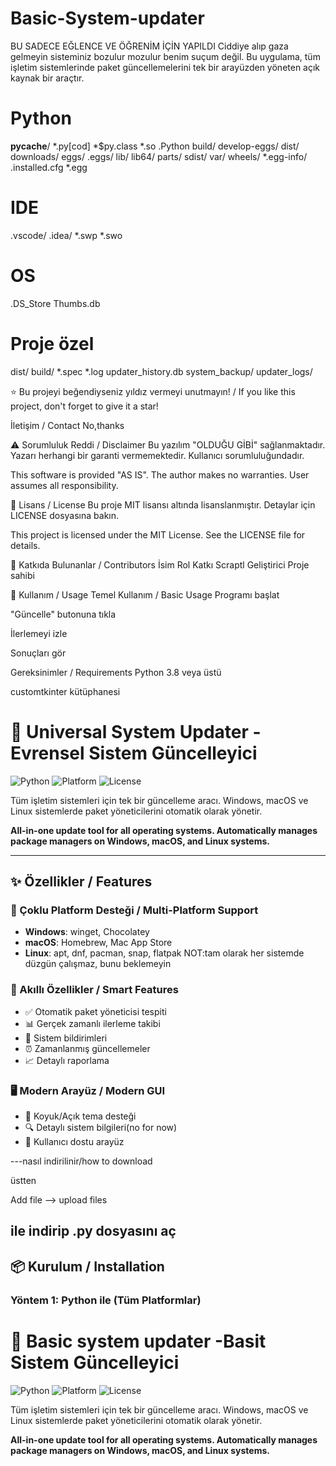 # Basic-System-updater
BU SADECE EĞLENCE VE ÖĞRENİM İÇİN YAPILDI
Ciddiye alıp gaza gelmeyin sisteminiz bozulur mozulur benim suçum değil.
Bu uygulama, tüm işletim sistemlerinde paket güncellemelerini tek bir arayüzden yöneten açık kaynak bir araçtır.
# Python
__pycache__/
*.py[cod]
*$py.class
*.so
.Python
build/
develop-eggs/
dist/
downloads/
eggs/
.eggs/
lib/
lib64/
parts/
sdist/
var/
wheels/
*.egg-info/
.installed.cfg
*.egg

# IDE
.vscode/
.idea/
*.swp
*.swo

# OS
.DS_Store
Thumbs.db

# Proje özel
dist/
build/
*.spec
*.log
updater_history.db
system_backup/
updater_logs/

⭐ Bu projeyi beğendiyseniz yıldız vermeyi unutmayın! / If you like this project, don't forget to give it a star!

 İletişim / Contact
 No,thanks

 ⚠️ Sorumluluk Reddi / Disclaimer
Bu yazılım "OLDUĞU GİBİ" sağlanmaktadır. Yazarı herhangi bir garanti vermemektedir. Kullanıcı sorumluluğundadır.

This software is provided "AS IS". The author makes no warranties. User assumes all responsibility.

📜 Lisans / License
Bu proje MIT lisansı altında lisanslanmıştır. Detaylar için LICENSE dosyasına bakın.

This project is licensed under the MIT License. See the LICENSE file for details.

🤝 Katkıda Bulunanlar / Contributors
İsim	    Rol	        Katkı
Scraptl	Geliştirici	Proje sahibi

🚀 Kullanım / Usage
Temel Kullanım / Basic Usage
Programı başlat

"Güncelle" butonuna tıkla

İlerlemeyi izle

Sonuçları gör

Gereksinimler / Requirements
Python 3.8 veya üstü

customtkinter kütüphanesi

# 🚀 Universal System Updater - Evrensel Sistem Güncelleyici

![Python](https://img.shields.io/badge/Python-3.8%2B-blue)
![Platform](https://img.shields.io/badge/Platform-Windows%20%7C%20macOS%20%7C%20Linux-green)
![License](https://img.shields.io/badge/License-MIT-yellow)

Tüm işletim sistemleri için tek bir güncelleme aracı. Windows, macOS ve Linux sistemlerde paket yöneticilerini otomatik olarak yönetir.

**All-in-one update tool for all operating systems. Automatically manages package managers on Windows, macOS, and Linux systems.**

---

## ✨ Özellikler / Features

### 🔄 Çoklu Platform Desteği / Multi-Platform Support
- **Windows**: winget, Chocolatey
- **macOS**: Homebrew, Mac App Store
- **Linux**: apt, dnf, pacman, snap, flatpak
  NOT:tam olarak her sistemde düzgün çalışmaz, bunu beklemeyin
### 🎯 Akıllı Özellikler / Smart Features
- ✅ Otomatik paket yöneticisi tespiti
- 📊 Gerçek zamanlı ilerleme takibi
- 🔔 Sistem bildirimleri
- ⏰ Zamanlanmış güncellemeler
- 📈 Detaylı raporlama

### 🖥️ Modern Arayüz / Modern GUI
- 🎨 Koyuk/Açık tema desteği
- 🔍 Detaylı sistem bilgileri(no for now)
- 📱 Kullanıcı dostu arayüz

---nasıl indirilinir/how to download

üstten

Add file --> upload files 

ile indirip .py dosyasını aç
---

## 📦 Kurulum / Installation

### Yöntem 1: Python ile (Tüm Platformlar)
# 🚀 Basic system updater -Basit Sistem Güncelleyici

![Python](https://img.shields.io/badge/Python-3.8%2B-blue)
![Platform](https://img.shields.io/badge/Platform-Windows%20%7C%20macOS%20%7C%20Linux-green)
![License](https://img.shields.io/badge/License-MIT-yellow)

Tüm işletim sistemleri için tek bir güncelleme aracı. Windows, macOS ve Linux sistemlerde paket yöneticilerini otomatik olarak yönetir.

**All-in-one update tool for all operating systems. Automatically manages package managers on Windows, macOS, and Linux systems.**
